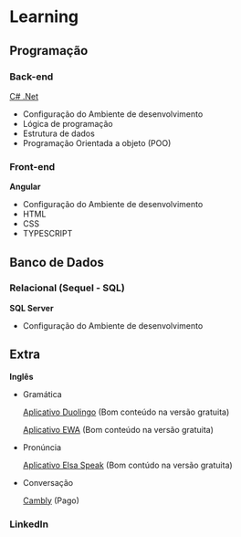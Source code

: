 # Learning

## Programação
### Back-end
[C# .Net](Back-end/C%23_DotNet.md)
- Configuração do Ambiente de desenvolvimento
- Lógica de programação
- Estrutura de dados
- Programação Orientada a objeto (POO)

### Front-end
**Angular**
- Configuração do Ambiente de desenvolvimento
- HTML
- CSS
- TYPESCRIPT 

## Banco de Dados
### Relacional (Sequel - SQL)
**SQL Server**
- Configuração do Ambiente de desenvolvimento

## Extra
**Inglês**
- Gramática

	[Aplicativo Duolingo](https://pt.duolingo.com/) (Bom conteúdo na versão gratuita)

	[Aplicativo EWA](https://appewa.com/) (Bom conteúdo na versão gratuita)
	
- Pronúncia
  
	[Aplicativo Elsa Speak](https://elsaspeak.com/pt/) (Bom contúdo na versão gratuita)
	
- Conversação

	[Cambly](https://www.cambly.com/invite/Y4KYMJXD?st=120623&sc=4) (Pago)

### LinkedIn 
